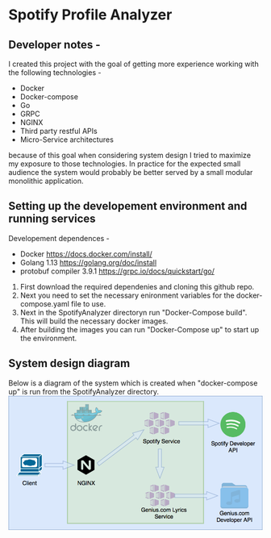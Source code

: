# Spotify Profile Analyzer

## Developer notes -
I created this project with the goal of getting more experience working with the following technologies -
* Docker
* Docker-compose
* Go
* GRPC
* NGINX
* Third party restful APIs
* Micro-Service architectures

because of this goal when considering system design I tried to maximize my exposure to those technologies.  In practice
for the expected small audience the system would probably be better served by a small modular monolithic application.

## Setting up the developement environment and running services
Developement dependences -
* Docker https://docs.docker.com/install/
* Golang 1.13 https://golang.org/doc/install
* protobuf compiler 3.9.1 https://grpc.io/docs/quickstart/go/

1. First download the required dependenies and cloning this github repo.
2. Next you need to set the necessary enironment variables for the docker-compose.yaml file to use.
3. Next in the SpotifyAnalyzer directoryn run "Docker-Compose build".  This will build the necessary docker images.
4. After building the images you can run "Docker-Compose up" to start up the environment.

## System design diagram
Below is a diagram of the system which is created when "docker-compose up" is run from the SpotifyAnalyzer directory.
![System Diagram](system_diagram.png)